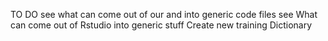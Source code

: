TO DO
see what can come out of our and into generic code files
see What can come out of Rstudio into generic stuff
Create new training Dictionary
